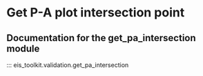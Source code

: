 # Get P-A plot intersection point
## Documentation for the get_pa_intersection module
::: eis_toolkit.validation.get_pa_intersection